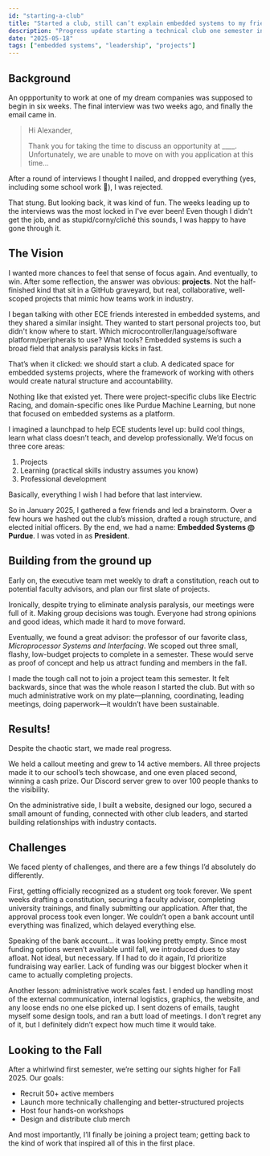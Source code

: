 ```yaml
---
id: "starting-a-club"
title: "Started a club, still can’t explain embedded systems to my friends"
description: "Progress update starting a technical club one semester in."
date: "2025-05-18"
tags: ["embedded systems", "leadership", "projects"]
---
```


## Background

An oppportunity to work at one of my dream companies was supposed to begin in six weeks. The final interview was two weeks ago, and finally the email came in.

> Hi Alexander,
>
> Thank you for taking the time to discuss an opportunity at ____. Unfortunately, we are unable to move on with you application at this time...

After a round of interviews I thought I nailed, and dropped everything (yes, including some school work 🥴), I was rejected.

That stung. But looking back, it was kind of fun. The weeks leading up to the interviews was the most locked in I've ever been! Even though I didn't get the job, and as stupid/corny/cliché this sounds, I was happy to have gone through it.

## The Vision

I wanted more chances to feel that sense of focus again. And eventually, to win. After some reflection, the answer was obvious: **projects**. Not the half-finished kind that sit in a GitHub graveyard, but real, collaborative, well-scoped projects that mimic how teams work in industry.

I began talking with other ECE friends interested in embedded systems, and they shared a similar insight. They wanted to start personal projects too, but didn't know where to start. Which microcontroller/language/software platform/peripherals to use? What tools? Embedded systems is such a broad field that analysis paralysis kicks in fast.

That’s when it clicked: we should start a club. A dedicated space for embedded systems projects, where the framework of working with others would create natural structure and accountability.

Nothing like that existed yet. There were project-specific clubs like Electric Racing, and domain-specific ones like Purdue Machine Learning, but none that focused on embedded systems as a platform.

I imagined a launchpad to help ECE students level up: build cool things, learn what class doesn’t teach, and develop professionally. We’d focus on three core areas:

1. Projects
2. Learning (practical skills industry assumes you know)
3. Professional development

Basically, everything I wish I had before that last interview.

So in January 2025, I gathered a few friends and led a brainstorm. Over a few hours we hashed out the club’s mission, drafted a rough structure, and elected initial officers. By the end, we had a name: **Embedded Systems @ Purdue**. I was voted in as **President**.

## Building from the ground up

Early on, the executive team met weekly to draft a constitution, reach out to potential faculty advisors, and plan our first slate of projects.

Ironically, despite trying to eliminate analysis paralysis, our meetings were full of it. Making group decisions was tough. Everyone had strong opinions and good ideas, which made it hard to move forward.

Eventually, we found a great advisor: the professor of our favorite class, *Microprocessor Systems and Interfacing*. We scoped out three small, flashy, low-budget projects to complete in a semester. These would serve as proof of concept and help us attract funding and members in the fall.

I made the tough call not to join a project team this semester. It felt backwards, since that was the whole reason I started the club. But with so much administrative work on my plate—planning, coordinating, leading meetings, doing paperwork—it wouldn’t have been sustainable.

## Results!

Despite the chaotic start, we made real progress.

We held a callout meeting and grew to 14 active members. All three projects made it to our school’s tech showcase, and one even placed second, winning a cash prize. Our Discord server grew to over 100 people thanks to the visibility.

On the administrative side, I built a website, designed our logo, secured a small amount of funding, connected with other club leaders, and started building relationships with industry contacts.

## Challenges

We faced plenty of challenges, and there are a few things I’d absolutely do differently.

First, getting officially recognized as a student org took forever. We spent weeks drafting a constitution, securing a faculty advisor, completing university trainings, and finally submitting our application. After that, the approval process took even longer. We couldn’t open a bank account until everything was finalized, which delayed everything else.

Speaking of the bank account... it was looking pretty empty. Since most funding options weren’t available until fall, we introduced dues to stay afloat. Not ideal, but necessary. If I had to do it again, I’d prioritize fundraising way earlier. Lack of funding was our biggest blocker when it came to actually completing projects.

Another lesson: administrative work scales fast. I ended up handling most of the external communication, internal logistics, graphics, the website, and any loose ends no one else picked up. I sent dozens of emails, taught myself some design tools, and ran a butt load of meetings. I don’t regret any of it, but I definitely didn’t expect how much time it would take.

## Looking to the Fall

After a whirlwind first semester, we’re setting our sights higher for Fall 2025. Our goals:

- Recruit 50+ active members
- Launch more technically challenging and better-structured projects
- Host four hands-on workshops
- Design and distribute club merch

And most importantly, I’ll finally be joining a project team; getting back to the kind of work that inspired all of this in the first place.